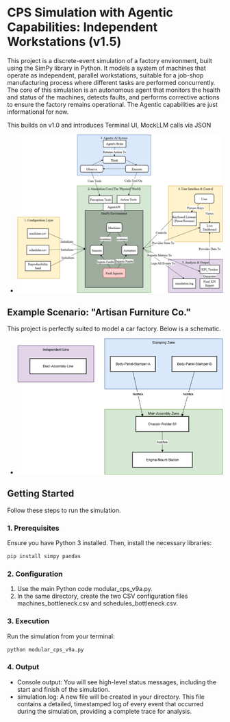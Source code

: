 # CPS Simulation with Agentic Capabilities: Independent Workstations (v1.5)

This project is a discrete-event simulation of a factory environment, built using the SimPy library in Python. It models a system of machines that operate as independent, parallel workstations, suitable for a job-shop manufacturing process where different tasks are performed concurrently. 
The core of this simulation is an autonomous agent that monitors the health and status of the machines, detects faults, and performs corrective actions to ensure the factory remains operational. The Agentic capabilities are just informational for now.

This builds on v1.0 and introduces Terminal UI, MockLLM calls via JSON


- ![alt text][arch]

[arch]: https://github.com/SabariNathanA/Simulated-Agent-CPS-v1/blob/v2-with-mock-LLM/arch9.2.png "Architecture Diagram"


## Example Scenario: "Artisan Furniture Co."

This project is perfectly suited to model a car factory. Below is a schematic. 
- ![alt text][layout]

[layout]: https://github.com/SabariNathanA/Simulated-Agent-CPS-v1/blob/v2-with-mock-LLM/layout_bottleneck.drawio.png "Factory Layout"


## Getting Started

Follow these steps to run the simulation.

### 1. Prerequisites

Ensure you have Python 3 installed. Then, install the necessary libraries:

```sh
pip install simpy pandas
```

### 2. Configuration

1.  Use the main Python code modular_cps_v9a.py.
2.  In the same directory, create the two CSV configuration files machines_bottleneck.csv and schedules_bottleneck.csv.


### 3. Execution
Run the simulation from your terminal:
```sh
python modular_cps_v9a.py
```

### 4. Output
-   Console output:  You will see high-level status messages, including the start and finish of the simulation.
-   simulation.log: A new file will be created in your directory. This file contains a detailed, timestamped log of every event that occurred during the simulation, providing a complete trace for analysis.

